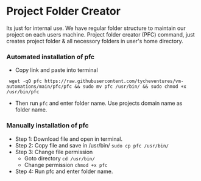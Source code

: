 # Project Folder Creator
Its just for internal use. We have regular folder structure to maintain our project on each users machine. Project folder creator (PFC) command, just creates project folder & all necessory folders in user's home directory.

### Automated installation of pfc
* Copy link and paste into terminal

` wget -qO pfc https://raw.githubusercontent.com/tycheventures/vm-automations/main/pfc/pfc && sudo mv pfc /usr/bin/ && sudo chmod +x /usr/bin/pfc` 
	
* Then run `pfc` and enter folder name. Use projects domain name as folder name.

### Manually installation of pfc

* Step 1: Download file and open in terminal.
* Step 2: Copy file and save in /usr/bin/
	 `sudo cp pfc /usr/bin/` 
* Step 3: Change file permission
	* Goto directory 
		` cd /usr/bin/ `
	* Change permission
		` chmod +x pfc `
* Step 4: Run pfc and enter folder name.
